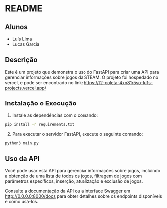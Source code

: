 # README

## Alunos

- Luís Lima
- Lucas Garcia

## Descrição

Este é um projeto que demonstra o uso do FastAPI para criar uma API para gerenciar informações sobre jogos da STEAM.
O projeto foi hospedado no vercel, e pode ser encontrado no link: https://t2-coleta-4xn81r5so-lu1s-projects.vercel.app/


## Instalação e Execução

1. Instale as dependências com o comando:

```bash
pip install -r requirements.txt
```

2. Para executar o servidor FastAPI, execute o seguinte comando:

```bash
python3 main.py
```

## Uso da API

Você pode usar esta API para gerenciar informações sobre jogos, incluindo a obtenção de uma lista de todos os jogos, filtragem de jogos com parâmetros específicos, inserção, atualização e exclusão de jogos.

Consulte a documentação da API ou a interface Swagger em http://0.0.0.0:8000/docs para obter detalhes sobre os endpoints disponíveis e como usá-los.